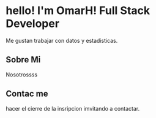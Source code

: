 # hello! I'm OmarH! Full Stack Developer

Me gustan trabajar con datos y estadisticas.

## Sobre Mi

Nosotrossss

## Contac me
hacer el cierre de la insripcion imvitando a contactar.
